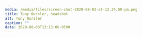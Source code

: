 ```yaml
---
media: /media/files/screen-shot-2020-08-03-at-12.34.50-pm.png
title: Tony Oursler, headshot
alt: Tony Oursler
caption: ""
date: 2020-08-03T13:13:00-0500
---
```

